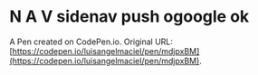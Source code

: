 # N A V sidenav push  ogoogle ok

A Pen created on CodePen.io. Original URL: [https://codepen.io/luisangelmaciel/pen/mdjpxBM](https://codepen.io/luisangelmaciel/pen/mdjpxBM).

